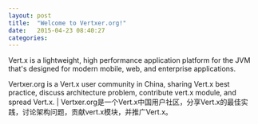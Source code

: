 ```yaml
---
layout: post
title:  "Welcome to Vertxer.org!"
date:   2015-04-23 08:40:27
categories: 
---
```

Vert.x is a lightweight, high performance application platform for the JVM that's designed for modern mobile, web, and enterprise applications.

Vertxer.org is a Vert.x user community in China, sharing Vert.x best practice, discuss architecture problem, contribute vert.x module, and spread Vert.x. \| Vertxer.org是一个Vert.x中国用户社区，分享Vert.x的最佳实践，讨论架构问题，贡献vert.x模块，并推广Vert.x。